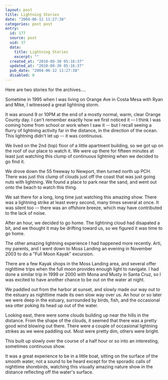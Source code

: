 ```yaml
---
layout: post
title: Lightning Stories
date: "2004-06-12 11:27:38"
categories: post post
entry:
  id: 177
  source: post
  uid: 37
  data:
    title: Lightning Stories
    excerpt: ""
  created_at: "2010-08-30 05:16:37"
  updated_at: "2010-08-30 05:16:37"
  pub_date: "2004-06-12 11:27:38"
  disabled: 0
---
```


Here are two stories for the archives....

Sometime in 1995 when I was living on Orange Ave in Costa Mesa
with Ryan and Mike, I witnessed a great lightning storm.

It was around 9 or 10PM at the end of a mostly normal, warm, clear
Orange County day. I can't remember exactly how we first noticed
it -- I think I was coming home from school or work when I saw it
-- but I recall seeing a flurry of lightning activity far in the
distance, in the direction of the ocean. This lightning didn't
let up -- it was continuous.

We lived on the 2nd (top) floor of a little apartment building, so
we got up on the roof of our place to watch it. We were up there
for fifteen minutes at least just watching this clump of
continuous lightning when we decided to go find it.

We drove down the 55 freeway to Newport, then turned north up
PCH. There was just this clump of clouds just off the coast that
was just going nuts with lightning. We found a place to park near
the sand, and went out onto the beach to watch this thing.

We sat there for a long, long time just watching this amazing
show. There was a lightning strike at least every second, many
times several at once. It was silent too -- there was an offshore
breeze, which may have contributed to the lack of noise.

After an hour, we decided to go home. The lightning cloud had
disapated a bit, and we thought it may be drifting toward us, so
we figured it was time to go home.

The other amazing lightning experience I had happened more
recently. Arti, my parents, and I went down to Moss Landing an
evening in November 2003 to do a "Full Moon Kayak" excursion.

There are a few Kayak shops in the Moss Landing area, and several
offer nighttime trips when the full moon provides enough light to
navigate. I had done a similar trip in 1999 or 2000 with Mona and
Musty in Santa Cruz, so I was excited to have another chance to be
out on the water at night.

We paddled out from the harbor at sunset, and slowly made our way out to
the estuary as nighttime made its own slow way over us. An hour
or so later we were deep in the estuary, surrounded by birds,
fish, and the occasional sea otter poking its head up out of the
water.

Looking east, there were some clouds building up near the hills in
the distance. From the shape of the clouds, it seemed that there
was a pretty good wind blowing out there. There were a couple of
occasional lightning strikes as we were paddling out. Most were
pretty dim, others were bright.

This built up slowly over the course of a half hour or so into an
interesting, sometimes continuous show.

It was a great experience to be in a little boat, sitting on the
surface of the smooth water, not a sound to be heard except for
the sporadic calls of nighttime shorebirds, watching this visually
amazing nature show in the distance reflecting off the water's
surface.
